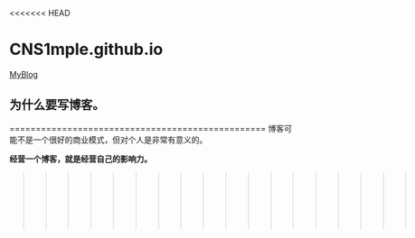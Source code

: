 <<<<<<< HEAD
# CNS1mple.github.io
[MyBlog](https://cns1mple.github.io/)

## 为什么要写博客。
 
=================================================
博客可能不是一个很好的商业模式，但对个人是非常有意义的。  

**经营一个博客，就是经营自己的影响力。**


>>>>>>>>>>>>>>>>>>>>MyBlog
